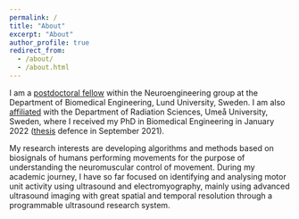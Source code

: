 ```yaml
---
permalink: /
title: "About"
excerpt: "About"
author_profile: true
redirect_from: 
  - /about/
  - /about.html
---
```


I am a [postdoctoral fellow](https://portal.research.lu.se/en/persons/robin-rohl%C3%A9n) within the Neuroengineering group at the Department of Biomedical Engineering, Lund University, Sweden. I am also [affiliated](https://www.umu.se/en/staff/robin-rohlen/) with the Department of Radiation Sciences, Umeå University, Sweden, where I received my PhD in Biomedical Engineering in January 2022 ([thesis](https://urn.kb.se/resolve?urn=urn:nbn:se:umu:diva-187016) defence in September 2021).

My research interests are developing algorithms and methods based on biosignals of humans performing movements for the purpose of understanding the neuromuscular control of movement. During my academic journey, I have so far focused on identifying and analysing motor unit activity using ultrasound and electromyography, mainly using advanced ultrasound imaging with great spatial and temporal resolution through a programmable ultrasound research system.
